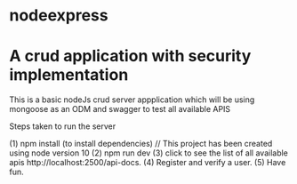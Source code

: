 # nodeexpress
# A crud application with security implementation

This is a basic nodeJs crud server appplication which will be using mongoose as an ODM and swagger to test all available APIS

Steps taken to run the server

(1) npm install (to install dependencies) // This project has been created using node version 10
(2) npm run dev
(3) click to see the list of all available apis http://localhost:2500/api-docs.
(4) Register and verify a user.
(5) Have fun.
